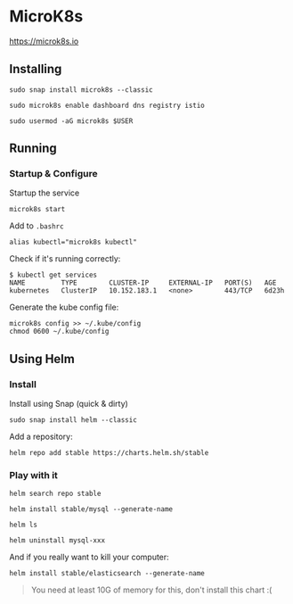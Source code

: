# MicroK8s

https://microk8s.io

## Installing

    sudo snap install microk8s --classic 

    sudo microk8s enable dashboard dns registry istio 

    sudo usermod -aG microk8s $USER

## Running

### Startup & Configure

Startup the service

    microk8s start


Add to `.bashrc`

    alias kubectl="microk8s kubectl"

Check if it's running correctly: 

```
$ kubectl get services
NAME         TYPE        CLUSTER-IP     EXTERNAL-IP   PORT(S)   AGE
kubernetes   ClusterIP   10.152.183.1   <none>        443/TCP   6d23h
```

Generate the kube config file: 

    microk8s config >> ~/.kube/config
    chmod 0600 ~/.kube/config

## Using Helm

### Install 

Install using Snap (quick & dirty) 

    sudo snap install helm --classic

Add a repository: 

    helm repo add stable https://charts.helm.sh/stable

### Play with it

    helm search repo stable

    helm install stable/mysql --generate-name

    helm ls

    helm uninstall mysql-xxx

And if you really want to kill your computer: 

    helm install stable/elasticsearch --generate-name

> You need at least 10G of memory for this, don't install this chart :(
